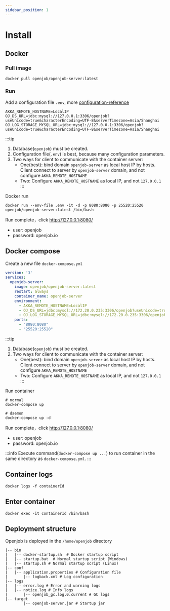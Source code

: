 ```yaml
---
sidebar_position: 1
---
```


# Install

## Docker

### Pull image

```shell
docker pull openjob/openjob-server:latest
```

### Run

Add a configuration file `.env`, more [configuration-reference](/docs/developer-guide/config-reference/server)
```shell
AKKA_REMOTE_HOSTNAME=LocalIP
OJ_DS_URL=jdbc:mysql://127.0.0.1:3306/openjob?useUnicode=true&characterEncoding=UTF-8&serverTimezone=Asia/Shanghai
OJ_LOG_STORAGE_MYSQL_URL=jdbc:mysql://127.0.0.1:3306/openjob?useUnicode=true&characterEncoding=UTF-8&serverTimezone=Asia/Shanghai
```

:::tip
1. Database(`openjob`) must be created.
2. Configuration file(`.env`) is best, because many configuration parameters.
3. Two ways for client to communicate with the container server:
   - One(best): bind domain `openjob-server` as local host IP by hosts. Client connect to server by `openjob-server` domain, and not configure `AKKA_REMOTE_HOSTNAME`
   - Two: Configure `AKKA_REMOTE_HOSTNAME` as local IP, and not `127.0.0.1`
:::

Docker run

```shell
docker run --env-file .env -it -d -p 8080:8080 -p 25520:25520 openjob/openjob-server:latest /bin/bash
```

Run complete，click http://127.0.0.1:8080/
- user: openjob
- password: openjob.io

## Docker compose

Create a new file `docker-compose.yml`
```yaml
version: '3'
services:
  openjob-server:
    image: openjob/openjob-server:latest
    restart: always
    container_name: openjob-server
    environment:
      - AKKA_REMOTE_HOSTNAME=LocalIP
      - OJ_DS_URL=jdbc:mysql://172.20.0.235:3306/openjob?useUnicode=true&characterEncoding=UTF-8&serverTimezone=Asia/Shanghai
      - OJ_LOG_STORAGE_MYSQL_URL=jdbc:mysql://172.20.0.235:3306/openjob?useUnicode=true&characterEncoding=UTF-8&serverTimezone=Asia/Shanghai
    ports:
      - "8080:8080"
      - "25520:25520"
```

:::tip
1. Database(`openjob`) must be created.
2. Two ways for client to communicate with the container server:
    - One(best): bind domain `openjob-server` as local host IP by hosts. Client connect to server by `openjob-server` domain, and not configure `AKKA_REMOTE_HOSTNAME`
    - Two: Configure `AKKA_REMOTE_HOSTNAME` as local IP, and not `127.0.0.1`
:::

Run container

```shell
# normal
docker-compose up

# daemon
docker-compose up -d
```

Run complete，click http://127.0.0.1:8080/
- user: openjob
- password: openjob.io

:::info
Execute command(`docker-compose up ...`) to run container in the same directory as `docker-compose.yml`.
:::

## Container logs

```shell
docker logs -f containerId
```

## Enter container

```shell
docker exec -it containerId /bin/bash
```
## Deployment structure

Openjob is deployed in the `/home/openjob` directory
```shell
|-- bin
|   |-- docker-startup.sh  # Docker startup script
|   |-- startup.bat  # Normal startup script (Windows)
|   |-- startup.sh # Normal startup script (Linux)
|-- conf
|   |-- application.properties # Configuration file
|       |-- logback.xml # Log configuration
|-- logs
|   |-- error.log # Error and warning logs
|   |-- notice.log # Info logs
|       |-- openjob_gc.log.0.current # GC logs
|-- target
        |-- openjob-server.jar # Startup jar
```